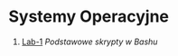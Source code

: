 # Systemy Operacyjne

1. [Lab-1](https://github.com/Elrior-programmer/SO/tree/main/LAB1) *Podstawowe skrypty w Bashu*